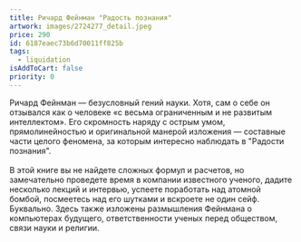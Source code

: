 ```yaml
---
title: Ричард Фейнман "Радость познания"
artwork: images/2724277_detail.jpeg
price: 290
id: 6187eaec73b6d70011ff825b
tags:
  - liquidation
isAddToCart: false
priority: 0
---
```

Ричард Фейнман — безусловный гений науки. Хотя, сам о себе он отзывался как о человеке «с весьма ограниченным и не развитым интеллектом». Его скромность наряду с острым умом, прямолинейностью и оригинальной манерой изложения — составные части целого феномена, за которым интересно наблюдать в "Радости познания".\
\
В этой книге вы не найдете сложных формул и расчетов, но замечательно проведете время в компании известного ученого, дадите несколько лекций и интервью, успеете поработать над атомной бомбой, посмеетесь над его шутками и вскроете не один сейф. Буквально. Здесь также изложены размышления Фейнмана о компьютерах будущего, ответственности ученых перед обществом, связи науки и религии.